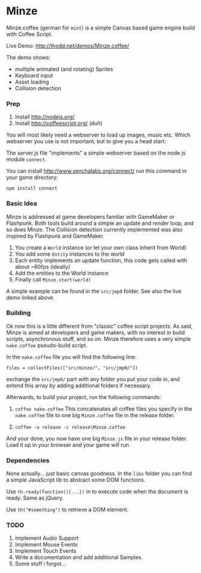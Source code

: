 Minze
=====

Minze.coffee (german for `mint`) is a simple Canvas based game engine build with Coffee Script.

Live Demo:
http://thodd.net/demos/Minze.coffee/

The demo shows:
 * multiple animated (and rotating) Sprites
 * Keyboard input
 * Asset loading
 * Collision detection

### Prep ###
1. Install http://nodejs.org/
2. Install http://coffeescript.org/ (duh)

You will most likely need a webserver to load up images, music etc.
Which webserver you use is not important, but to give you a head start:

The server.js file "implements" a simple webserver based on the node js module `connect`.

You can install http://www.senchalabs.org/connect/ run this command in your game directory:

`npm install connect`

### Basic Idea ###
Minze is addressed at game developers familiar with GameMaker or Flashpunk. Both tools build around a simple an 
update and render loop, and so does Minze. The Collision detection currently implemented was also inspired by 
Flashpunk and GameMaker.

1. You create a `World` instance (or let your own class inherit from World)
2. You add some `Entity` instances to the world
3. Each entity implements an update function, this code gets called with about ~60fps (ideally)
4. Add the entities to the World instance
5. Finally call `Minze.start(world)`

A simple example can be found in the `src/jmp0` folder. See also the live demo linked above.

### Building ###
Ok now this is a little different from "classic" coffee script projects.
As said, Minze is aimed at developers and game makers, with no interest in build scripts, asynchronous stuff, and so on.
Minze therefore uses a very simple `nake.coffee` pseudo-build script.

In the `nake.coffee` file you will find the following line:

`files = collectFiles(["src/minze/", "src/jmp0/"])`

exchange the `src/jmp0/` part with any folder you put your code in, and extend this array by adding additional folders if necessary.

Afterwards, to build your project, run the following commands:

1. `coffee nake.coffee` 
This concatenates all coffee files you specify in the `nake.coffee` file to one big `Minze.coffee` file in the release folder.

2. `coffee -o release -c release\Minze.coffee`

And your done, you now have one big `Minze.js` file in your release folder. Load it up in your browser and your game will run.

### Dependencies ###
None actually... just basic canvas goodness.
In the `libs` folder you can find a simple JavaScript lib to abstract some DOM functions.

Use `th.ready(function(){...})` in to execute code when the document is ready. Same as jQuery.

Use `th("#something")` to retrieve a DOM element.

### TODO ###
1. Implement Audio Support
2. Implement Mouse Events
3. Implement Touch Events
4. Write a documentation and add additional Samples.
5. Some stuff i forgot...

